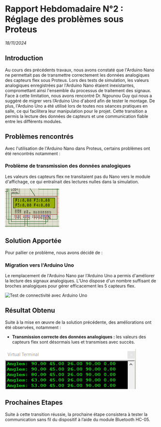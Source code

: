 # Rapport Hebdomadaire N°2 : Réglage des problèmes sous Proteus  
_18/11/2024_

## Introduction
Au cours des précédents travaux, nous avons constaté que l'Arduino Nano ne permettait pas de transmettre correctement les données analogiques des capteurs flex sous Proteus. Lors des tests de simulation, les valeurs analogiques enregistrées par l'Arduino Nano étaient inexistantes, compromettant ainsi l'ensemble du processus de traitement des signaux. Face à cette limitation, nous avons rencontré Dr. Ngounou Guy qui nous a suggéré de migrer vers l’Arduino Uno d'abord afin de tester le montage. De plus, l'Arduino Uno a été utilisé lors de toutes nos séances pratiques en salle, ce qui facilitera leur manipulation pour le projet. Cette transition a permis la lecture des données de capteurs et une communication fiable entre les différents modules.

## Problèmes rencontrés
Avec l'utilisation de l'Arduino Nano dans Proteus, certains problèmes ont été rencontrés notamment :

### Problème de transmission des données analogiques
Les valeurs des capteurs flex ne transitaient pas du Nano vers le module d'affichage, ce qui entraînait des lectures nulles dans la simulation.

![Afficheur LCD tout au long des tests avec Arduino Nano](/images/AfficheurLCD.PNG)

## Solution Apportée
Pour pallier ce problème, nous avons décidé de :

### Migration vers l'Arduino Uno
Le remplacement de l'Arduino Nano par l'Arduino Uno a permis d'améliorer la lecture des signaux analogiques. L’Uno dispose d'un nombre suffisant de broches analogiques pour gérer efficacement les 5 capteurs flex.

![Test de connectivité avec Arduino Uno](/images/ElectroTestSeparé.PNG)

## Résultat Obtenu
Suite à la mise en œuvre de la solution précédente, des améliorations ont été observées, notamment :

- **Transmission correcte des données analogiques :** les valeurs des capteurs flex sont désormais lues et transmises avec succès.

![Affichage des données analogiques](/images/ElectroTerminal.PNG)

## Prochaines Etapes
Suite à cette transition réussie, la prochaine étape consistera à tester la communication sans fil du dispositif à l’aide du module Bluetooth HC-05.
